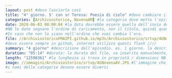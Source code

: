 ```yaml
---
layout: post #devo lasciarlo così
title: "4° giorno. 5' con sr Teresa: Poesia di cielo" #devo cambiare il nome, lasciando tra virgolette, è il nome dell'episodio del podcast
categories: [Archiviostorico, NovenaAM] #la categoria dove metto l'episodio [novena AM] meglio fare un podcast per ogni categoria, un po' come la playlist. NB non lasciare spazi
date: 2020-06-03 00:00:04 #la data dovrebbe essere quella dell'invio del podcast, ma si può mettere una qualsiasi.
#NB le date segnano l'ordine di caricamento, non il titolo, quindi quando le carichi, se vuoi un ordine, metti le date in ordine cronologico crescente.
#In caso che non lo siano nell'ordine che vuoi cambia l'ora.
file: //ArchiviostoricoFMAIPI.github.io/mp3s/Archiviostorico/srtvp/4GNovenaAV.mp3 #File: // nome sito. nome cartella. Non serve scrivere due volte ArchiviostoricoFMAIPI. nome file, puoi caricarti tante sottocartelle in mp3s...mp3s/sottocartella/nome file.mp3 NB solo Mp3!
#deve essere sempre in github, internet utilizza questi flash ////
summary: "4 giorno" #descrizione dell'episodio. es. 1 giorno. la descrizione dell'audio.
duration: "05:14" #durata: la durata del file, va inserito manualmente, non lo fa il programma
length: "12598361" #la lunghezza si trova in proprietà / dimensioni NB in byte
image: //immagini/Archiviostorico/srtvp/4GNovenaAV.JPG #l'immagine che vuoi mettere, è la cartella su PC dove metti le immagini, NB Attenzione alle maiuscole e minuscole
#i nomi delle categorie devono essere diversi
---
```

